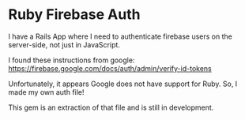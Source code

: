 # Ruby Firebase Auth

I have a Rails App where I need to authenticate firebase users on the server-side, not just in JavaScript.

I found these instructions from google:
https://firebase.google.com/docs/auth/admin/verify-id-tokens

Unfortunately, it appears Google does not have support for Ruby. So, I made my own auth file!

This gem is an extraction of that file and is still in development.
